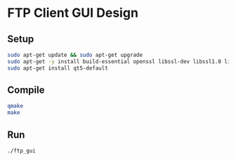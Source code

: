 # FTP Client GUI Design

## Setup

```sh
sudo apt-get update && sudo apt-get upgrade
sudo apt-get -y install build-essential openssl libssl-dev libssl1.0 libgl1-mesa-dev libqt5x11extras5
sudo apt-get install qt5-default
```

## Compile

```sh
qmake
make
```

## Run

```sh
./ftp_gui
```